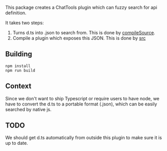 This package creates a ChatTools plugin which can fuzzy search for api definition.

It takes two steps:

1. Turns d.ts into .json to search from. This is done by [compileSource](./helpers/compileSource.ts).
2. Compile a plugin which exposes this JSON. This is done by [src](./src/index.ts)

## Building

```
npm install
npm run build
```

## Context
Since we don't want to ship Typescript or require users to have node, we have to convert the d.ts to a portable format (.json), which can be easily searched by native js.

## TODO
We should get d.ts automatically from outside this plugin to make sure it is up to date.